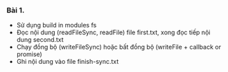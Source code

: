 ### Bài 1. 
- Sử dụng build in modules fs
- Đọc nội dung (readFileSync, readFile) file first.txt, xong đọc tiếp nội dung second.txt
- Chạy đồng bộ (writeFileSync) hoặc bất đồng bộ (writeFile + callback or promise)
- Ghi nội dung vào file finish-sync.txt